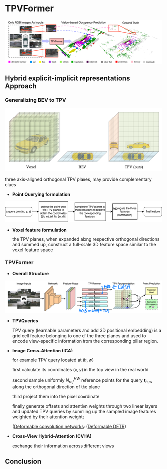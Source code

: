 # TPVFormer

![TPVFormer](../images/TPVFormer.png)

## Hybrid explicit-implicit representations Approach

### Generalizing BEV to TPV

![Voxel-BEV-TPV](../images/Voxel-BEV-TPV.png)

three axis-aligned orthogonal TPV planes, may provide complementary clues

* **Point Querying formulation**

![point-query](../images/TPV-point-query.png)

* **Voxel feature formulation**

    the TPV planes, when expanded along respective orthogonal directions and summed up, construct a full-scale 3D feature space similar to the voxel feature space

### TPVFormer

* **Overall Structure**

![TPVFormer-pipeline](../images/TPVFormer-pipeline_1.png)

* **TPVQueries**

    TPV query (learnable parameters and add 3D positional embedding) is a grid cell feature belonging to one of the three planes and used to encode view-specific information from the corresponding pillar region.

* **Image Cross-Attention (ICA)**

    for example TPV query located at $(h, w)$

    first calculate its coordinates $(x, y)$ in the top view in the real world

    second sample uniformly $N_{ref}^{HW}$ reference points for the query $\boldsymbol{t}_{h,w}$ along the orthogonal direction of the plane

    third project them into the pixel coordinate

    finally generate offsets and attention weights through two linear layers and updated TPV queries by summing up the sampled image features weighted by their attention weights

    ([Deformable convolution networks](https://arxiv.org/pdf/1703.06211.pdf)) ([Deformable DETR](https://arxiv.org/pdf/2010.04159.pdf))

* **Cross-View Hybrid-Attention (CVHA)**

    exchange their information across different views

## Conclusion
